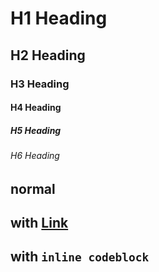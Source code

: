 # H1 Heading
## H2 Heading
### H3 Heading
#### H4 Heading
##### H5 Heading
###### H6 Heading

## normal
## with [Link](https://example.com)
## with `inline codeblock`
